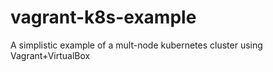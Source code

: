 # vagrant-k8s-example
A simplistic example of a mult-node kubernetes cluster using Vagrant+VirtualBox
